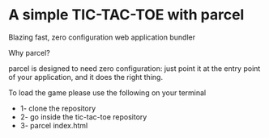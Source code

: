 # A simple TIC-TAC-TOE with parcel

Blazing fast, zero configuration web application bundler 

Why parcel?

parcel is designed to need zero configuration: just point it at the entry point of your application, and it does the right thing.

To load the game please use the following on your terminal 
<ul>
  <li>1- clone the repository</li>
  <li>2- go inside the tic-tac-toe repository</li>
  <li>3- parcel index.html</li>
</ul>
